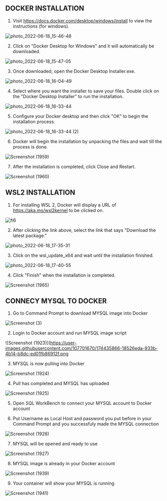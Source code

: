 ## DOCKER INSTALLATION

1) Visit https://docs.docker.com/desktop/windows/install to view the instructions (for windows).

![photo_2022-06-18_15-46-48](https://user-images.githubusercontent.com/104122185/174428310-8499a7d7-213c-49c6-8126-0d34d960bca6.jpg)


2) Click on "Docker Desktop for Windows" and it will automatically be downloaded.

![photo_2022-06-18_15-47-05](https://user-images.githubusercontent.com/104122185/174428353-d080fdd2-ff6a-4b8b-b4a0-f815d2e9a2a9.jpg)


3) Once downloaded, open the Docker Desktop Installer.exe.

![photo_2022-06-18_16-04-49](https://user-images.githubusercontent.com/104122185/174428848-707420de-885d-40c5-9380-a14321aec58c.jpg)


4) Select where you want the installer to save your files. Double click on the "Docker Desktop Installer" to run the installation.

![photo_2022-06-18_16-33-44](https://user-images.githubusercontent.com/104122185/174429828-964d09a8-db34-4cf0-bc05-0f284cf6e5e8.jpg)


5) Configure your Docker desktop and then click "OK" to begin the installation process.

![photo_2022-06-18_16-33-44 (2)](https://user-images.githubusercontent.com/104122185/174429841-a205d435-6d85-46d5-b50a-fcc0682c27b3.jpg)


6) Docker will begin the installation by unpacking the files and wait till the process is done.

![Screenshot (1959)](https://user-images.githubusercontent.com/104122185/174429877-1e54cd27-559b-46d2-be9f-0f0aad69ca47.png)


7) After the installation is completed, click Close and Restart.

![Screenshot (1960)](https://user-images.githubusercontent.com/104122185/174429882-2f4712d2-df51-4f69-9cb7-7bfab5945920.png)


## WSL2 INSTALLATION

1) For installing WSL 2, Docker will display a URL of https://aka.ms/wsl2kernel to be clicked on.

![fi6](https://user-images.githubusercontent.com/104122185/174431467-6b6529ed-c0fa-4d75-beba-30e1cf3c7ad1.jpg)


2) After clicking the link above, select the link that says "Download the latest package."

![photo_2022-06-18_17-35-31](https://user-images.githubusercontent.com/104122185/174431903-50a10557-a999-441c-bc63-c7e5baa54344.jpg)


3) Click on the wsl_update_x64 and wait until the installation finished.

![photo_2022-06-18_17-40-55](https://user-images.githubusercontent.com/104122185/174432134-9ef4a345-bc71-46fc-862e-b9e98d35d9a8.jpg)


4) Click "Finish" when the installation is completed.

![Screenshot (1965)](https://user-images.githubusercontent.com/104122185/174432416-087a519e-e8ba-4ee1-967e-4a577dde454d.png)

## CONNECY MYSQL TO DOCKER

1) Go to Command Prompt to download MYSQL image into Docker

![Screenshot (3)](https://user-images.githubusercontent.com/107701670/174435837-4db905c7-ed2b-4dae-bb3b-42ea2837cb97.png)

2) Login to Docker account and run MYSQL image script 

![Screenshot (1923)](https://user-images.githubusercontent.com/107701670/174435866-18526eda-933b-4b14-b8dc-ed01fb86912f.png

3) MYSQL is now pulling into Docker

![Screenshot (1924)](https://user-images.githubusercontent.com/107701670/174435817-f0f05dcd-8241-4de8-9126-a8c1e22fa495.png)

4) Pull has completed and MYSQL has uploaded

![Screenshot (1925)](https://user-images.githubusercontent.com/107701670/174435894-5cb753ec-0e78-4c30-966e-d91012ee1fe3.png)

5) Open SQL WorkBench to connect your MYSQL account to Docker account

6) Put Username as Local Host and password you put before in your Command Prompt and you successfuly made the MYSQL connection

![Screenshot (1926)](https://user-images.githubusercontent.com/107701670/174435921-c663792f-6d13-4bd9-a8f7-4b9abc24fd9c.png)

7) MYSQL will be opened and ready to use

![Screenshot (1927)](https://user-images.githubusercontent.com/107701670/174435967-81a9b26b-48c1-412b-9e7c-a31eeb27917b.png)

8) MYSQL image is already in your Docker account

![Screenshot (1939)](https://user-images.githubusercontent.com/107701670/174435941-3cced452-a535-41c2-a987-bfcd5ae9fb0f.png)

9) Your container will show your MYSQL is running

![Screenshot (1941)](https://user-images.githubusercontent.com/107701670/174435949-69428f5c-a116-492b-9e43-c205e7e9a0cd.png)







